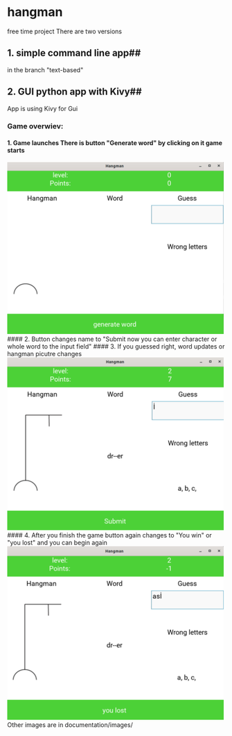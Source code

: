 # hangman
free time project
There are two versions 
## 1. simple command line app##
in the branch "text-based"
## 2. GUI python app with Kivy##
App is using Kivy for Gui

### Game overwiev:
  #### 1. Game launches There is button "Generate word" by clicking on it game starts
  <img src="documentation/images/start.png"  width = 500>
  #### 2. Button changes name to "Submit now you can enter character or whole word to the input field"
  #### 3. If you guessed right, word updates or hangman picutre changes 
  <img src="documentation/images/progress4.png"  width = 500>
  #### 4. After you finish the game button again changes to "You win" or "you lost" and you can begin again
  <img src="documentation/images/end.png"  width = 500>
  Other images are in documentation/images/ 
